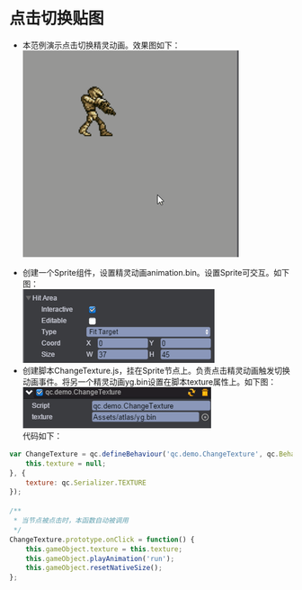 # 点击切换贴图

* 本范例演示点击切换精灵动画。效果图如下：<br>
![](images\UI.gif)
<!---
![](images\UI.png)
![](images\UI1.png)
--->
* 创建一个Sprite组件，设置精灵动画animation.bin。设置Sprite可交互。如下图：<br>
![](images\interactive.png)<br>
* 创建脚本ChangeTexture.js，挂在Sprite节点上。负责点击精灵动画触发切换动画事件。将另一个精灵动画yg.bin设置在脚本texture属性上。如下图：<br>
![](images\script.png)<br>
代码如下：<br>

```javascript
var ChangeTexture = qc.defineBehaviour('qc.demo.ChangeTexture', qc.Behaviour, function() {
    this.texture = null;
}, {
    texture: qc.Serializer.TEXTURE
});

/**
 * 当节点被点击时，本函数自动被调用
 */
ChangeTexture.prototype.onClick = function() {
    this.gameObject.texture = this.texture;
    this.gameObject.playAnimation('run');
    this.gameObject.resetNativeSize();
};
```